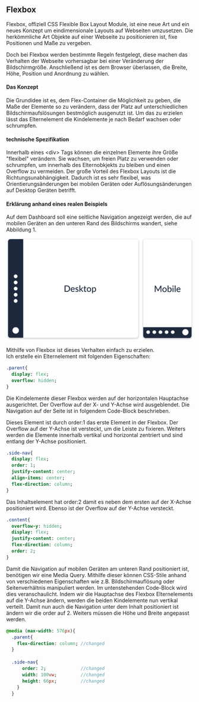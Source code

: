 ## Flexbox
Flexbox, offiziell CSS Flexible Box Layout Module, ist eine neue Art und ein neues Konzept um eindimensionale Layouts auf Webseiten umzusetzen. Die herkömmliche Art Objekte auf einer Webseite zu positionieren ist, fixe Positionen und Maße zu vergeben. 

Doch bei Flexbox werden bestimmte Regeln festgelegt, diese machen das Verhalten der Webseite vorhersagbar bei einer Veränderung der Bildschirmgröße. Anschließend ist es dem Browser überlassen, die Breite, Höhe, Position und Anordnung zu wählen. 

#### Das Konzept
Die Grundidee ist es, dem Flex-Container die Möglichkeit zu geben, die Maße der Elemente so zu verändern, dass der Platz auf unterschiedlichen Bildschirmaufslösungen bestmöglich ausgenutzt ist. Um das zu erzielen lässt das Elternelement die Kindelemente je nach Bedarf wachsen oder schrumpfen.

#### technische Spezifikation
Innerhalb eines \<div> Tags können die einzelnen Elemente ihre Größe "flexibel" verändern. Sie wachsen, um freien Platz zu verwenden oder schrumpfen, um innerhalb des Elternobkjekts zu bleiben und einen Overflow zu vermeiden. Der große Vorteil des Flexbox Layouts ist die Richtungsunabhängigkeit. Dadurch ist es sehr flexibel, was Orientierungsänderungen bei mobilen Geräten oder Auflösungsänderungen auf Desktop Geräten betrifft.

#### Erklärung anhand eines realen Beispiels
Auf dem Dashboard soll eine seitliche Navigation angezeigt werden, die auf mobilen Geräten an den unteren Rand des Bildschirms wandert, siehe Abbildung 1. 

![alt text](/bilder/Dominik/Flexbox_Illustration_1.png)

Mithilfe von Flexbox ist dieses Verhalten einfach zu erzielen.	
Ich erstelle ein Elternelement mit folgenden Eigenschaften:


```Sass
.parent{
  display: flex;
  overflow: hidden;
}
```
Die Kindelemente dieser Flexbox werden auf der horizontalen Hauptachse ausgerichtet. Der Overflow auf der X- und Y-Achse wird ausgeblendet. Die Navigation auf der Seite ist in folgendem Code-Block beschrieben.

Dieses Element ist durch order:1 das erste Element in der Flexbox. Der Overflow auf der Y-Achse ist versteckt, um die Leiste zu fixieren. Weiters werden die Elemente innerhalb vertikal und horizontal zentriert und sind entlang der Y-Achse positioniert.

```Sass
.side-nav{
  display: flex;
  order: 1;
  justify-content: center;
  align-items: center;
  flex-direction: column;
}
```
Das Inhaltselement hat order:2 damit es neben dem ersten auf der X-Achse positioniert wird. Ebenso ist der Overflow auf der Y-Achse versteckt. 

```Sass
.content{
  overflow-y: hidden;
  display: flex;
  justify-content: center;
  flex-direction: column;
  order: 2;
}
```
Damit die Navigation auf mobilen Geräten am unteren Rand positioniert ist, benötigen wir eine Media Query. Mithilfe dieser können CSS-Stile anhand von verschiedenen Eigenschaften wie z.B. Bildschirmauflösung oder Seitenverhältnis manipuliert werden. Im untenstehenden Code-Block wird dies veranschaulicht. Indem wir die Hauptachse des Flexbox Elternelements auf die Y-Achse ändern, werden die beiden Kindelemente nun vertikal verteilt. Damit nun auch die Navigation unter dem Inhalt positioniert ist ändern wir die order auf 2. Weiters müssen die Höhe und Breite angepasst werden.

```Sass
@media (max-width: 576px){
  .parent{
    flex-direction: column;	//changed
  }

  .side-nav{
      order: 2;				//changed
      width: 100vw;			//changed
      height: 66px;			//changed
    }
  }
```
